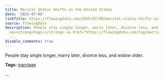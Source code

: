 ```yaml
---
title: Marital Status Shifts in the United States
date: '2025-07-09'
linkTitle: https://flowingdata.com/2025/07/09/marital-status-shifts-in-the-united-states/
source: FlowingData
description: People stay single longer, marry later, divorce less, and widow older.
  <p><strong>Tags:</strong> <a href="https://flowingdata.com/tag/marriage/" rel="tag">marriage</a></p>
  ...
disable_comments: true
---
```

People stay single longer, marry later, divorce less, and widow older. <p><strong>Tags:</strong> <a href="https://flowingdata.com/tag/marriage/" rel="tag">marriage</a></p> ...